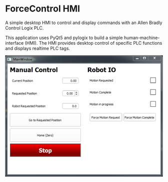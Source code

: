 # ForceControl HMI
A simple desktop HMI to control and display commands with an Allen Bradly Control Logix PLC. 

This application uses PyQt5 and pylogix to build a simple human-machine-interface (HMI). The HMI provides desktop control of specific PLC functions and displays realtime PLC tags.

![screen shot](https://github.com/Ionic-TG/ForceControl_HMI/blob/master/image_assets/screenshot.PNG)

